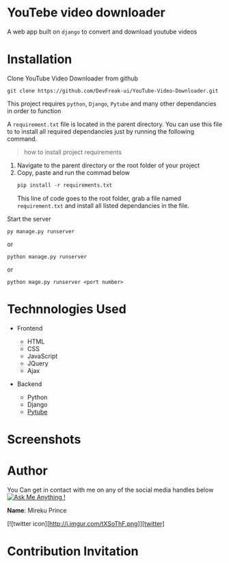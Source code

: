 # YouTebe video downloader
A web app built on `django` to convert and download youtube videos

# Installation
Clone YouTube Video Downloader from github
```
git clone https://github.com/DevFreak-ui/YouTube-Video-Downloader.git
```

This project requires `python`, `Django`, `Pytube` and many other dependancies 
in order to function

A  `requirement.txt` file is located in the parent directory. You can use this 
file to to install all required dependancies just by running the following command.

> how to install project requirements
1. Navigate to the parent directory or the root folder of your project
2. Copy, paste and run the commad below
    ```python
    pip install -r requirements.txt
    ```
    This line of code goes to the root folder, grab a file named `requirement.txt`
    and install all listed dependancies in the file.

Start the server
```
py manage.py runserver
```
or
```
python manage.py runserver
```
or 
```
python mage.py runserver <port number>
```


# Technnologies Used
* Frontend
    + HTML
    + CSS
    + JavaScript
    + JQuery
    + Ajax

* Backend
    + Python
    + Django
    + [Pytube][pytube]



# Screenshots


# Author
You Can get in contact with me on any of the social media handles below
[![Ask Me Anything !](https://img.shields.io/badge/Ask%20me-anything-cc1bbd.svg)][mail]

**Name**: Mireku Prince

[![twitter icon][http://i.imgur.com/tXSoThF.png]][twitter]


# Contribution Invitation





[pytube]: https://pytube.io/en/latest/user/quickstart.html
[mail]: mailto:devfreak235@gmail.com
[twitter]: https://www.twitter.com/@freakish_prince